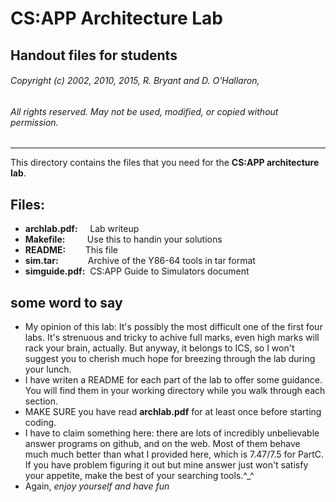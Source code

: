 
# CS:APP Architecture Lab
## Handout files for students

###### Copyright (c) 2002, 2010, 2015, R. Bryant and D. O'Hallaron,
###### All rights reserved. May not be used, modified, or copied without permission.
---
This directory contains the files that you need for the __CS:APP architecture lab__.

## Files:
* __archlab.pdf:__ $~~~$ Lab writeup
* __Makefile:__		$~~~~~~~~$Use this to handin your solutions
* __README:__ $~~~~~~~$This file
* __sim.tar:__	$~~~~~~~~~~~$Archive of the Y86-64 tools in tar format
* __simguide.pdf:__	$~$CS:APP Guide to Simulators document

## some word to say
* My opinion of this lab: 
It's possibly the most difficult one of the first four labs. It's strenuous and tricky to achive full marks, even high marks will rack your brain, actually.
But anyway, it belongs to ICS, so I won't suggest you to cherish much hope for breezing through the lab during your lunch.
* I have writen a README for each part of the lab to offer some guidance. You will find them in your working directory while you walk through each section.
* MAKE SURE you have read __archlab.pdf__ for at least once before starting coding.
* I have to claim something here: there are lots of incredibly unbelievable answer programs on github, and on the web. Most of them behave much much better than what I provided here, which is 7.47/7.5 for PartC. If you have problem figuring it out but mine answer just won't satisfy your appetite, make the best of your searching tools.\^_^
* Again, _enjoy yourself and have fun_      
